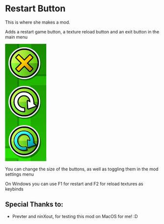 # Restart Button

This is where she makes a mod.

Adds a restart game button, a texture reload button and an exit button in the main menu

![Showcase](resources/image.png)

You can change the size of the buttons, as well as toggling them in the mod settings menu

On Windows you can use F1 for restart and F2 for reload textures as keybinds

## Special Thanks to:
- Prevter and ninXout, for testing this mod on MacOS for me! :D